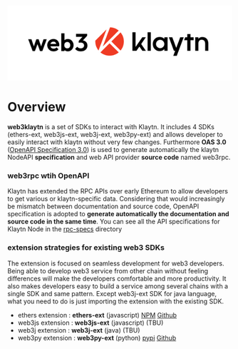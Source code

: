 
![logo.png](<logo.png>)

# Overview
**web3klaytn** is a set of SDKs to interact with Klaytn. It includes 4 SDKs (ethers-ext, web3js-ext, web3j-ext, web3py-ext) and allows developer to easily interact with klaytn without very few changes. Furthermore **OAS 3.0** ([OpenAPI Specification 3.0](https://swagger.io/specification/)) is used to generate automatically the klaytn NodeAPI **specification** and web API provider **source code** named web3rpc.

### web3rpc wtih OpenAPI
Klaytn has extended the RPC APIs over early Ethereum to allow developers to get various or klaytn-specific data. Considering that would increasingly be mismatch between documentation and source code, OpenAPI specification is adopted to **generate automatically the documentation and source code in the same time**. You can see all the API specifications for Klaytn Node in the [rpc-specs](https://github.com/klaytn/web3klaytn/tree/dev/web3rpc/rpc-specs) directory

### extension strategies for existing web3 SDKs
The extension is focused on seamless development for web3 developers. Being able to develop web3 service from other chain without feeling differences will make the developers comfortable and more productivity. It also makes developers easy to build a service among several chains with a single SDK and same pattern. Except web3j-ext SDK for java language, what you need to do is just importing the extension with the existing SDK.

- ethers extension : **ethers-ext** (javascript) [NPM](https://www.npmjs.com/package/@klaytn/ethers-ext) [Github](https://github.com/klaytn/web3klaytn/tree/main/ethers-ext)
- web3js extension : **web3js-ext** (javascript) (TBU)
- web3j extension : **web3j-ext** (java) (TBU)
- web3py extension : **web3py-ext** (python) [pypi](https://pypi.org/project/web3py-ext/) [Github](https://github.com/klaytn/web3klaytn/tree/main/web3py-ext)
